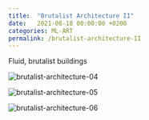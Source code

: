 ```yaml
---
title:  "Brutalist Architecture II"
date:   2021-08-18 00:00:00 +0200
categories: ML-ART
permalink: /brutalist-architecture-II
---
```


Fluid, brutalist buildings

![brutalist-architecture-04](assets/brutalist-architecture-04.gif)

![brutalist-architecture-05](assets/brutalist-architecture-05.gif)

![brutalist-architecture-06](assets/brutalist-architecture-06.gif)
